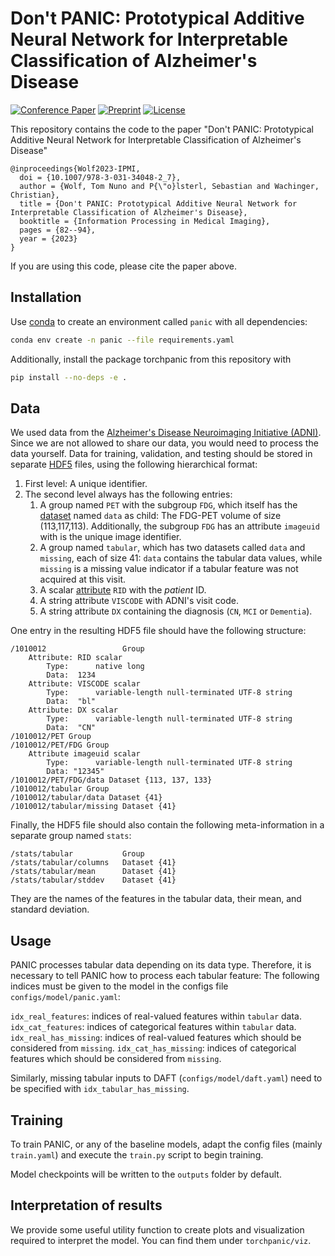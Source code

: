 # Don't PANIC: Prototypical Additive Neural Network for Interpretable Classification of Alzheimer's Disease

[![Conference Paper](https://img.shields.io/static/v1?label=DOI&message=10.1007%2f978-3-031-34048-2_7&color=3a7ebb)](https://dx.doi.org/10.1007/978-3-031-34048-2_7)
[![Preprint](https://img.shields.io/badge/arXiv-2303.07125-b31b1b)](https://arxiv.org/abs/2303.07125)
[![License](https://img.shields.io/badge/license-GPLv3-blue.svg)](LICENSE)

This repository contains the code to the paper "Don't PANIC: Prototypical Additive Neural Network for Interpretable Classification of Alzheimer's Disease"

```
@inproceedings{Wolf2023-IPMI,
  doi = {10.1007/978-3-031-34048-2_7},
  author = {Wolf, Tom Nuno and P{\"o}lsterl, Sebastian and Wachinger, Christian},
  title = {Don't PANIC: Prototypical Additive Neural Network for Interpretable Classification of Alzheimer's Disease},
  booktitle = {Information Processing in Medical Imaging},
  pages = {82--94},
  year = {2023}
}
```

If you are using this code, please cite the paper above.


## Installation

Use [conda](https://conda.io/miniconda.html) to create an environment called `panic` with all dependencies:

```bash
conda env create -n panic --file requirements.yaml
```

Additionally, install the package torchpanic from this repository with
```bash
pip install --no-deps -e .
```

## Data

We used data from the [Alzheimer's Disease Neuroimaging Initiative (ADNI)](http://adni.loni.usc.edu/).
Since we are not allowed to share our data, you would need to process the data yourself.
Data for training, validation, and testing should be stored in separate
[HDF5](https://en.wikipedia.org/wiki/Hierarchical_Data_Format) files,
using the following hierarchical format:

1. First level: A unique identifier.
2. The second level always has the following entries:
    1. A group named `PET` with the subgroup `FDG`, which itself has the
       [dataset](https://docs.h5py.org/en/stable/high/dataset.html) named `data` as child:
       The FDG-PET volume of size (113,117,113). Additionally, the subgroup `FDG` has an attribute `imageuid` with is the unique image identifier.
    2. A group  named `tabular`, which has two datasets called `data` and `missing`, each of size 41:
       `data` contains the tabular data values, while `missing` is a missing value indicator if a tabular feature was not acquired at this visit.
    3. A scalar [attribute](https://docs.h5py.org/en/stable/high/attr.html) `RID` with the *patient* ID.
    4. A string attribute `VISCODE` with ADNI's visit code.
    5. A string attribute `DX` containing the diagnosis (`CN`, `MCI` or `Dementia`).

One entry in the resulting HDF5 file should have the following structure:
```
/1010012                 Group
    Attribute: RID scalar
        Type:      native long
        Data:  1234
    Attribute: VISCODE scalar
        Type:      variable-length null-terminated UTF-8 string
        Data:  "bl"
    Attribute: DX scalar
        Type:      variable-length null-terminated UTF-8 string
        Data:  "CN"
/1010012/PET Group
/1010012/PET/FDG Group
    Attribute imageuid scalar
        Type:      variable-length null-terminated UTF-8 string
        Data: "12345"
/1010012/PET/FDG/data Dataset {113, 137, 133}
/1010012/tabular Group
/1010012/tabular/data Dataset {41}
/1010012/tabular/missing Dataset {41}
```

Finally, the HDF5 file should also contain the following meta-information
in a separate group named `stats`:

```
/stats/tabular           Group
/stats/tabular/columns   Dataset {41}
/stats/tabular/mean      Dataset {41}
/stats/tabular/stddev    Dataset {41}
```

They are the names of the features in the tabular data,
their mean, and standard deviation.

## Usage

PANIC processes tabular data depending on its data type.
Therefore, it is necessary to tell PANIC how to process each tabular feature:
The following indices must be given to the model in the configs file `configs/model/panic.yaml`:

`idx_real_features`: indices of real-valued features within `tabular` data.
`idx_cat_features`: indices of categorical features within `tabular` data.
`idx_real_has_missing`: indices of real-valued features which should be considered from `missing`.
`idx_cat_has_missing`: indices of categorical features which should be considered from `missing`.

Similarly, missing tabular inputs to DAFT (`configs/model/daft.yaml`) need to be specified with `idx_tabular_has_missing`.

## Training

To train PANIC, or any of the baseline models, adapt the config files (mainly `train.yaml`) and  execute the `train.py` script to begin training.

Model checkpoints will be written to the `outputs` folder by default.


## Interpretation of results

We provide some useful utility function to create plots and visualization required to interpret the model.
You can find them under `torchpanic/viz`.

